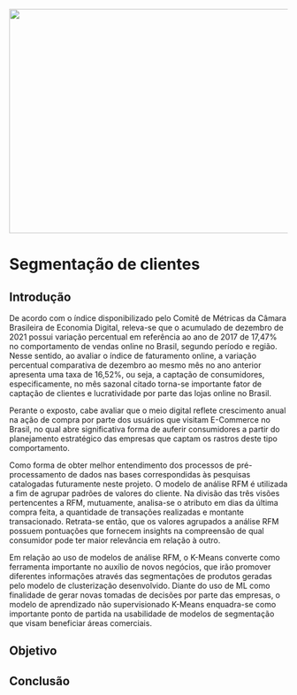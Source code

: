 

<p align="center">
  <img width="780" height="406" src="https://simpleads.com.br/wp-content/uploads/2018/05/191576-segmentacao-de-mercado-conheca-3-grandes-conceitos-do-marketing-1.jpg">
</p>

# Segmentação de clientes

## Introdução
De acordo com o índice disponibilizado pelo Comitê de Métricas da Câmara Brasileira de Economia Digital, releva-se que o acumulado de dezembro de 2021 possui variação percentual em referência ao ano de 2017 de 17,47% no comportamento de vendas online no Brasil, segundo período e região. Nesse sentido, ao avaliar o índice de faturamento online, a variação percentual comparativa de dezembro ao mesmo mês no ano anterior apresenta uma taxa de 16,52%, ou seja, a captação de consumidores, especificamente, no mês sazonal citado torna-se importante fator de captação de clientes e lucratividade por parte das lojas online no Brasil.

Perante o exposto, cabe avaliar que o meio digital reflete crescimento anual na ação de compra por parte dos usuários que visitam E-Commerce no Brasil, no qual abre significativa forma de auferir consumidores a partir do planejamento estratégico das empresas que captam os rastros deste tipo comportamento.

Como forma de obter melhor entendimento dos processos de pré-processamento de dados nas bases correspondidas às pesquisas catalogadas futuramente neste projeto. O modelo de análise RFM é utilizada a fim de agrupar padrões de valores do cliente. Na divisão das três visões pertencentes a RFM, mutuamente, analisa-se o atributo em dias da última compra feita, a quantidade de transações realizadas e montante transacionado. Retrata-se então, que os valores agrupados a análise RFM possuem pontuações que fornecem insights na compreensão de qual consumidor pode ter maior relevância em relação à outro.

Em relação ao uso de modelos de análise RFM, o K-Means converte como ferramenta importante no auxílio de novos negócios, que irão promover diferentes informações através das segmentações de produtos geradas pelo modelo de clusterização desenvolvido. Diante do uso de ML como finalidade de gerar novas tomadas de decisões por parte das empresas, o modelo de aprendizado não supervisionado K-Means enquadra-se como importante ponto de partida na usabilidade de modelos de segmentação que visam beneficiar áreas comerciais. 

## Objetivo

## Conclusão

